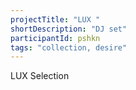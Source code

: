 ```yaml
---
projectTitle: "LUX "
shortDescription: "DJ set"
participantId: pshkn
tags: "collection, desire"
---
```

LUX Selection
